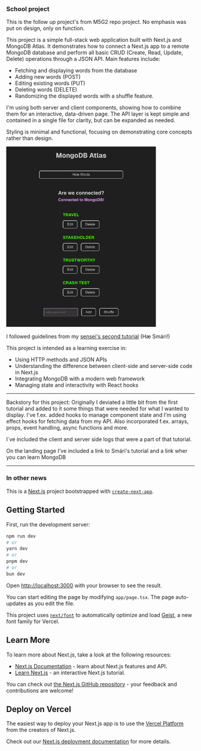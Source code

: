 
### School project
This is the follow up project's from M5G2 repo project. No emphasis was put on design, only on function. 

This project is a simple full-stack web application built with Next.js and MongoDB Atlas. It demonstrates how to connect a Next.js app to a remote MongoDB database and perform all basic CRUD (Create, Read, Update, Delete) operations through a JSON API.
Main features include:
- Fetching and displaying words from the database
- Adding new words (POST)
- Editing existing words (PUT)
- Deleting words (DELETE)
- Randomizing the displayed words with a shuffle feature.

I'm using both server and client components, showing how to combine them for an interactive, data-driven page. The API layer is kept simple and contained in a single file for clarity, but can be expanded as needed.

Styling is minimal and functional, focusing on demonstrating core concepts rather than design.

<img src="./public/Screenshot2.png" alt="Screenshot of website" width="400"/>

I followed guidelines from my [sensei's second tutorial](https://ellertsmarik.medium.com/json-api-using-next-js-13-and-mongodb-f45e8e61b031) (Hæ Smári!) 

This project is intended as a learning exercise in:
- Using HTTP methods and JSON APIs
- Understanding the difference between client-side and server-side code in Next.js
- Integrating MongoDB with a modern web framework
- Managing state and interactivity with React hooks


---

Backstory for this project:
Originally I deviated a little bit from the first tutorial and added to it some things that were needed for what I wanted to display. I've f.ex. added hooks to manage component state and I'm using effect hooks for fetching data from my API. Also incorporated f.ex. arrays, props, event handling, async functions and more. 

I´ve included the client and server side logs that were a part of that tutorial. 

On the landing page I've included a link to Smári's tutorial and a link wher you can learn MongoDB

-----

### In other news
This is a [Next.js](https://nextjs.org) project bootstrapped with [`create-next-app`](https://nextjs.org/docs/app/api-reference/cli/create-next-app).

## Getting Started

First, run the development server:

```bash
npm run dev
# or
yarn dev
# or
pnpm dev
# or
bun dev
```

Open [http://localhost:3000](http://localhost:3000) with your browser to see the result.

You can start editing the page by modifying `app/page.tsx`. The page auto-updates as you edit the file.

This project uses [`next/font`](https://nextjs.org/docs/app/building-your-application/optimizing/fonts) to automatically optimize and load [Geist](https://vercel.com/font), a new font family for Vercel.

## Learn More

To learn more about Next.js, take a look at the following resources:

- [Next.js Documentation](https://nextjs.org/docs) - learn about Next.js features and API.
- [Learn Next.js](https://nextjs.org/learn) - an interactive Next.js tutorial.

You can check out [the Next.js GitHub repository](https://github.com/vercel/next.js) - your feedback and contributions are welcome!

## Deploy on Vercel

The easiest way to deploy your Next.js app is to use the [Vercel Platform](https://vercel.com/new?utm_medium=default-template&filter=next.js&utm_source=create-next-app&utm_campaign=create-next-app-readme) from the creators of Next.js.

Check out our [Next.js deployment documentation](https://nextjs.org/docs/app/building-your-application/deploying) for more details.
